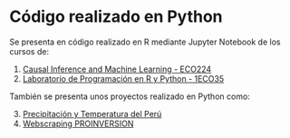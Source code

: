 # Código realizado en Python
Se presenta en código realizado en R mediante Jupyter Notebook de los cursos de:
1. [Causal Inference and Machine Learning - ECO224](https://github.com/dest18/Prueba_Codigo_CV/tree/main/Python/Causal%20Inference%20and%20Machine%20Learning%20-%20ECO224)
2. [Laboratorio de Programación en R y Python - 1ECO35](https://github.com/dest18/Prueba_Codigo_CV/tree/main/Python/Laboratorio%20de%20Programaci%C3%B3n%20-%201ECO35)

También se presenta unos proyectos realizado en Python como:

3. [Precipitación y Temperatura del Perú](https://github.com/dest18/Prueba_Codigo_CV/tree/main/Python/Precipitacion%20y%20Temperatura)
4. [Webscraping PROINVERSION](https://github.com/dest18/Prueba_Codigo_CV/tree/main/Python/Webscraping%20PROINVERSION)
